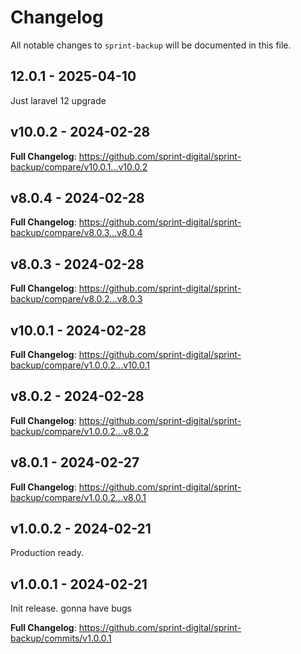 # Changelog

All notable changes to `sprint-backup` will be documented in this file.

## 12.0.1 - 2025-04-10

Just laravel 12 upgrade

## v10.0.2 - 2024-02-28

**Full Changelog**: https://github.com/sprint-digital/sprint-backup/compare/v10.0.1...v10.0.2

## v8.0.4 - 2024-02-28

**Full Changelog**: https://github.com/sprint-digital/sprint-backup/compare/v8.0.3...v8.0.4

## v8.0.3 - 2024-02-28

**Full Changelog**: https://github.com/sprint-digital/sprint-backup/compare/v8.0.2...v8.0.3

## v10.0.1 - 2024-02-28

**Full Changelog**: https://github.com/sprint-digital/sprint-backup/compare/v1.0.0.2...v10.0.1

## v8.0.2 - 2024-02-28

**Full Changelog**: https://github.com/sprint-digital/sprint-backup/compare/v1.0.0.2...v8.0.2

## v8.0.1 - 2024-02-27

**Full Changelog**: https://github.com/sprint-digital/sprint-backup/compare/v1.0.0.2...v8.0.1

## v1.0.0.2 - 2024-02-21

Production ready.

## v1.0.0.1 - 2024-02-21

Init release. gonna have bugs

**Full Changelog**: https://github.com/sprint-digital/sprint-backup/commits/v1.0.0.1
